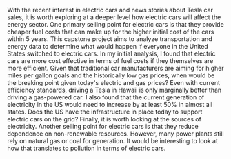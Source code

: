 With the recent interest in electric cars and news stories about Tesla car sales, it is worth exploring at a deeper level how electric cars will affect the energy sector. One primary selling point for electric cars is that they provide cheaper fuel costs that can make up for the higher initial cost of the cars within 5 years. This capstone project aims to analyze transportation and energy data to determine what would happen if everyone in the United States switched to electric cars. In my initial analysis, I found that electric cars are more cost effective in terms of fuel costs if they themselves are more efficient. Given that traditional car manufacturers are aiming for higher miles per gallon goals and the historically low gas prices, when would be the breaking point given today's electric and gas prices? Even with current efficiency standards, driving a Tesla in Hawaii is only marginally better than driving a gas-powered car. I also found that the current generation of electricity in the US would need to increase by at least 50% in almost all states. Does the US have the infrastructure in place today to support electric cars on the grid? Finally, it is worth looking at the sources of electricity. Another selling point for electric cars is that they reduce dependence on non-renewable resources. However, many power plants still rely on natural gas or coal for generation. It would be interesting to look at how that translates to pollution in terms of electric cars.

